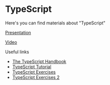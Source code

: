 # TypeScript

Here's you can find materials about "TypeScript"

[Presentation](https://solvdportal.sharepoint.com/:p:/s/GoogleDriveSolvdLABA/EYN6yllUJFlFlul6BG0otA0BHX41kLop6VLopUIsiw_j1Q?e=MBYA4L)

[Video](https://solvdportal-my.sharepoint.com/:v:/r/personal/laba_solvd_com/Documents/Recordings/Development-React.js-2025-01-20250425_140152-Meeting%20Recording.mp4?csf=1&web=1&e=l7h7tg&nav=eyJyZWZlcnJhbEluZm8iOnsicmVmZXJyYWxBcHAiOiJTdHJlYW1XZWJBcHAiLCJyZWZlcnJhbFZpZXciOiJTaGFyZURpYWxvZy1MaW5rIiwicmVmZXJyYWxBcHBQbGF0Zm9ybSI6IldlYiIsInJlZmVycmFsTW9kZSI6InZpZXcifX0%3D)

Useful links

- [The TypeScript Handbook](https://www.typescriptlang.org/docs/handbook/intro.html)
- [TypeScript Tutorial](https://www.w3schools.com/typescript/)
- [TypeScript Exercises](https://exercism.org/tracks/typescript/exercises)
- [TypeScript Exercises 2](https://typehero.dev/)
